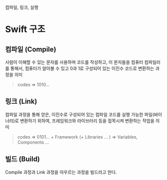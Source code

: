 컴파일, 링크, 실행
# Swift 구조
## 컴파일 (Compile)

사람이 이해할 수 있는 문자를 사용하며 코드를 작성하고, 이 문자들을 컴퓨터 컴파일러를 통해서, 컴퓨터가 알아볼 수 있고 0과 1로 구성되어 있는 이진수 코드로 변환하는 과정을 의미

> codes => 1010...

## 링크 (Link)

컴파일 과정을 통해 얻은, 이진수로 구성되어 있는 컴파일 코드를 실행 가능한 파일(바이너리)로 변환하기 위하여, 프레임워크와 라이브러리 등을 접목시켜 변환하는 작업을 의미

> codes => 0101... + Framework (+ Libraries ... ) => Variables, Components ...

## 빌드 (Build)

Compile 과정과 Link 과정을 아우르는 과정을 빌드라고 한다.

